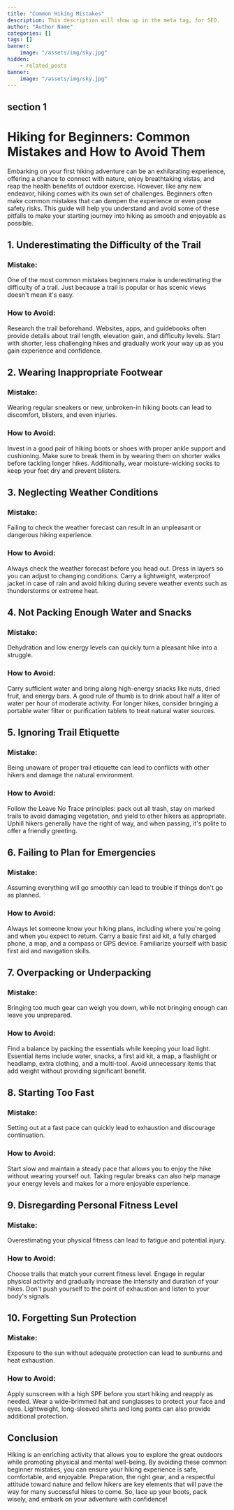 ```yaml
---
title: "Common Hiking Mistakes"
description: This description will show up in the meta tag, for SEO.
author: "Author Name"
categories: []
tags: []
banner:
    image: "/assets/img/sky.jpg"
hidden:
    - related_posts
banner:
    image: "/assets/img/sky.jpg"
---
```



## section 1

# Hiking for Beginners: Common Mistakes and How to Avoid Them

Embarking on your first hiking adventure can be an exhilarating experience, offering a chance to connect with nature, enjoy breathtaking vistas, and reap the health benefits of outdoor exercise. However, like any new endeavor, hiking comes with its own set of challenges. Beginners often make common mistakes that can dampen the experience or even pose safety risks. This guide will help you understand and avoid some of these pitfalls to make your starting journey into hiking as smooth and enjoyable as possible.

## 1. Underestimating the Difficulty of the Trail

### Mistake:

One of the most common mistakes beginners make is underestimating the difficulty of a trail. Just because a trail is popular or has scenic views doesn't mean it's easy.

### How to Avoid:

Research the trail beforehand. Websites, apps, and guidebooks often provide details about trail length, elevation gain, and difficulty levels. Start with shorter, less challenging hikes and gradually work your way up as you gain experience and confidence.

## 2. Wearing Inappropriate Footwear

### Mistake:

Wearing regular sneakers or new, unbroken-in hiking boots can lead to discomfort, blisters, and even injuries.

### How to Avoid:

Invest in a good pair of hiking boots or shoes with proper ankle support and cushioning. Make sure to break them in by wearing them on shorter walks before tackling longer hikes. Additionally, wear moisture-wicking socks to keep your feet dry and prevent blisters.

## 3. Neglecting Weather Conditions

### Mistake:

Failing to check the weather forecast can result in an unpleasant or dangerous hiking experience.

### How to Avoid:

Always check the weather forecast before you head out. Dress in layers so you can adjust to changing conditions. Carry a lightweight, waterproof jacket in case of rain and avoid hiking during severe weather events such as thunderstorms or extreme heat.

## 4. Not Packing Enough Water and Snacks

### Mistake:

Dehydration and low energy levels can quickly turn a pleasant hike into a struggle.

### How to Avoid:

Carry sufficient water and bring along high-energy snacks like nuts, dried fruit, and energy bars. A good rule of thumb is to drink about half a liter of water per hour of moderate activity. For longer hikes, consider bringing a portable water filter or purification tablets to treat natural water sources.

## 5. Ignoring Trail Etiquette

### Mistake:

Being unaware of proper trail etiquette can lead to conflicts with other hikers and damage the natural environment.

### How to Avoid:

Follow the Leave No Trace principles: pack out all trash, stay on marked trails to avoid damaging vegetation, and yield to other hikers as appropriate. Uphill hikers generally have the right of way, and when passing, it's polite to offer a friendly greeting.

## 6. Failing to Plan for Emergencies

### Mistake:

Assuming everything will go smoothly can lead to trouble if things don't go as planned.

### How to Avoid:

Always let someone know your hiking plans, including where you're going and when you expect to return. Carry a basic first aid kit, a fully charged phone, a map, and a compass or GPS device. Familiarize yourself with basic first aid and navigation skills.

## 7. Overpacking or Underpacking

### Mistake:

Bringing too much gear can weigh you down, while not bringing enough can leave you unprepared.

### How to Avoid:

Find a balance by packing the essentials while keeping your load light. Essential items include water, snacks, a first aid kit, a map, a flashlight or headlamp, extra clothing, and a multi-tool. Avoid unnecessary items that add weight without providing significant benefit.

## 8. Starting Too Fast

### Mistake:

Setting out at a fast pace can quickly lead to exhaustion and discourage continuation.

### How to Avoid:

Start slow and maintain a steady pace that allows you to enjoy the hike without wearing yourself out. Taking regular breaks can also help manage your energy levels and makes for a more enjoyable experience.

## 9. Disregarding Personal Fitness Level

### Mistake:

Overestimating your physical fitness can lead to fatigue and potential injury.

### How to Avoid:

Choose trails that match your current fitness level. Engage in regular physical activity and gradually increase the intensity and duration of your hikes. Don't push yourself to the point of exhaustion and listen to your body's signals.

## 10. Forgetting Sun Protection

### Mistake:

Exposure to the sun without adequate protection can lead to sunburns and heat exhaustion.

### How to Avoid:

Apply sunscreen with a high SPF before you start hiking and reapply as needed. Wear a wide-brimmed hat and sunglasses to protect your face and eyes. Lightweight, long-sleeved shirts and long pants can also provide additional protection.

## Conclusion

Hiking is an enriching activity that allows you to explore the great outdoors while promoting physical and mental well-being. By avoiding these common beginner mistakes, you can ensure your hiking experience is safe, comfortable, and enjoyable. Preparation, the right gear, and a respectful attitude toward nature and fellow hikers are key elements that will pave the way for many successful hikes to come. So, lace up your boots, pack wisely, and embark on your adventure with confidence!
